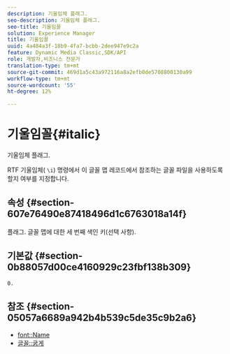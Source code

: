 ```yaml
---
description: 기울임체 플래그.
seo-description: 기울임체 플래그.
seo-title: 기울임꼴
solution: Experience Manager
title: 기울임꼴
uuid: 4a484a3f-18b9-4fa7-bcbb-2dee947e9c2a
feature: Dynamic Media Classic,SDK/API
role: 개발자,비즈니스 전문가
translation-type: tm+mt
source-git-commit: 469d1a5c43a972116a8a2efb0de5708800130a99
workflow-type: tm+mt
source-wordcount: '55'
ht-degree: 12%

---
```



# 기울임꼴{#italic}

기울임체 플래그.

RTF 기울임체( `\i`) 명령에서 이 글꼴 맵 레코드에서 참조하는 글꼴 파일을 사용하도록 할지 여부를 지정합니다.

## 속성 {#section-607e76490e87418496d1c6763018a14f}

플래그. 글꼴 맵에 대한 세 번째 색인 키(선택 사항).

## 기본값 {#section-0b88057d00ce4160929c23fbf138b309}

`0.`

## 참조 {#section-05057a6689a942b4b539c5de35c9b2a6}

* [font::Name](r-name-font.md#reference_C55889877DC54AABB60734DCDE86EE76)
* [글꼴::굵게](../../../../../is-api/image-catalog/image-serving-api-ref/c-image-catalog-reference/c-font-map-reference/r-bold-font.md#reference-f7b017ef67574a29abfc3954ab64159c)
